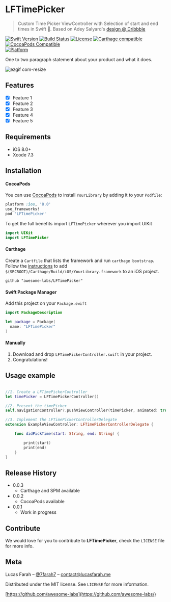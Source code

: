 # LFTimePicker
> Custom Time Picker ViewController with Selection of start and end times in Swift :large_orange_diamond:. Based on Adey Salyard's [design @ Dribbble](https://dribbble.com/shots/1780596-Time-Picker)

[![Swift Version][swift-image]][swift-url]
[![Build Status][travis-image]][travis-url]
[![License][license-image]][license-url]
[![Carthage compatible](https://img.shields.io/badge/Carthage-compatible-4BC51D.svg?style=flat)](https://github.com/Carthage/Carthage)
[![CocoaPods Compatible](https://img.shields.io/cocoapods/v/LFTimePicker.svg)](https://img.shields.io/cocoapods/v/LFTimePicker.svg)  
[![Platform](https://img.shields.io/cocoapods/p/LFTimePicker.svg?style=flat)](http://cocoapods.org/pods/LFTimePicker)

One to two paragraph statement about your product and what it does.

![ezgif com-resize](https://cloud.githubusercontent.com/assets/6511079/15739765/6f8cd774-2866-11e6-9913-2bdd9f9176c4.gif)

## Features

- [x] Feature 1
- [x] Feature 2
- [x] Feature 3
- [x] Feature 4
- [x] Feature 5

## Requirements

- iOS 8.0+
- Xcode 7.3

## Installation

#### CocoaPods
You can use [CocoaPods](http://cocoapods.org/) to install `YourLibrary` by adding it to your `Podfile`:

```ruby
platform :ios, '8.0'
use_frameworks!
pod 'LFTimePicker'
```

To get the full benefits import `LFTimePicker` wherever you import UIKit

``` swift
import UIKit
import LFTimePicker
```

#### Carthage
Create a `Cartfile` that lists the framework and run `carthage bootstrap`. Follow the [instructions](https://github.com/Carthage/Carthage#if-youre-building-for-ios) to add `$(SRCROOT)/Carthage/Build/iOS/YourLibrary.framework` to an iOS project.

```
github "awesome-labs/LFTimePicker"
```

#### Swift Package Manager
Add this project on your `Package.swift`

```swift
import PackageDescription

let package = Package(
  name: "LFTimePicker"
)
```

#### Manually
1. Download and drop ```LFTimePickerController.swift``` in your project.  
2. Congratulations!  

## Usage example

```swift

//1. Create a LFTimePickerController
let timePicker = LFTimePickerController()

//2. Present the timePicker
self.navigationController?.pushViewController(timePicker, animated: true)

//3. Implement the LFTimePickerControllerDelegate
extension ExampleViewController: LFTimePickerControllerDelegate {

	func didPickTime(start: String, end: String) {

		print(start)
		print(end)
	}
}
```

## Release History

* 0.0.3
    * Carthage and SPM available
* 0.0.2
    * CocoaPods available
* 0.0.1
    * Work in progress

## Contribute

We would love for you to contribute to **LFTimePicker**, check the ``LICENSE`` file for more info.

## Meta

Lucas Farah – [@7farah7](https://twitter.com/7farah7) – contact@lucasfarah.me

Distributed under the MIT license. See ``LICENSE`` for more information.

[https://github.com/awesome-labs](https://github.com/awesome-labs/)

[swift-image]:https://img.shields.io/badge/swift-3.0-orange.svg
[swift-url]: https://swift.org/
[license-image]: https://img.shields.io/badge/License-MIT-blue.svg
[license-url]: LICENSE
[travis-image]: https://img.shields.io/travis/dbader/node-datadog-metrics/master.svg?style=flat-square
[travis-url]: https://travis-ci.org/dbader/node-datadog-metrics
[codebeat-image]: https://codebeat.co/badges/c19b47ea-2f9d-45df-8458-b2d952fe9dad
[codebeat-url]: https://codebeat.co/projects/github-com-vsouza-awesomeios-com

